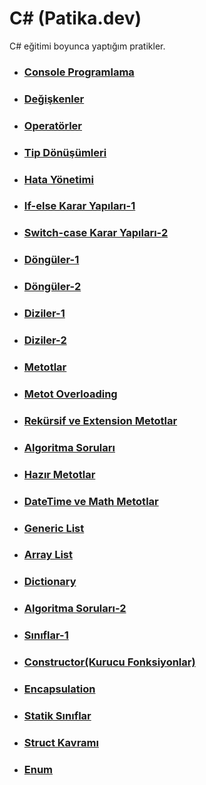 #  C# (Patika.dev)
C# eğitimi boyunca yaptığım pratikler.

* ### [Console Programlama](https://github.com/ezgiozbudak/c_sharp_pratikleri/tree/main/console%20programlama)
* ### [Değişkenler](https://github.com/ezgiozbudak/c_sharp_pratikleri/tree/main/Degiskenler)
* ### [Operatörler](https://github.com/ezgiozbudak/c_sharp_pratikleri/tree/main/operat%C3%B6rler)
* ### [Tip Dönüşümleri](https://github.com/ezgiozbudak/c_sharp_pratikleri/tree/main/Tip%20d%C3%B6n%C3%BC%C5%9F%C3%BCmleri)
* ### [Hata Yönetimi](https://github.com/ezgiozbudak/c_sharp_pratikleri/tree/main/Hata%20Y%C3%B6netimi)
* ### [If-else Karar Yapıları-1](https://github.com/ezgiozbudak/c_sharp_pratikleri/tree/main/If-else)
* ### [Switch-case Karar Yapıları-2 ](https://github.com/ezgiozbudak/c_sharp_pratikleri/tree/main/Switch%20case)
* ### [Döngüler-1](https://github.com/ezgiozbudak/c_sharp_pratikleri/tree/main/d%C3%B6ng%C3%BCler)
* ### [Döngüler-2 ](https://github.com/ezgiozbudak/c_sharp_pratikleri/tree/main/while-foreach)
* ### [Diziler-1 ](https://github.com/ezgiozbudak/c_sharp_pratikleri/tree/main/diziler-1)
* ### [Diziler-2](https://github.com/ezgiozbudak/c_sharp_pratikleri/tree/main/diziler-2)
* ### [Metotlar](https://github.com/ezgiozbudak/c_sharp_pratikleri/tree/main/Metotlar)
* ### [Metot Overloading](https://github.com/ezgiozbudak/c_sharp_pratikleri/tree/main/metotOverloading)
* ### [Rekürsif ve Extension Metotlar](https://github.com/ezgiozbudak/c_sharp_pratikleri/tree/main/Rekursif_extension_metotlar)
* ### [Algoritma Soruları](https://github.com/ezgiozbudak/c_sharp_pratikleri/tree/main/AlgoritmaSorulari)
* ### [Hazır Metotlar](https://github.com/ezgiozbudak/c_sharp_pratikleri/tree/main/HazirMetotlar)
* ### [DateTime ve Math Metotlar](https://github.com/ezgiozbudak/c_sharp_pratikleri/tree/main/DateTimeveMathS%C4%B1n%C4%B1f%C4%B1)
* ### [Generic List](https://github.com/ezgiozbudak/c_sharp_pratikleri/tree/main/GenericList)
* ### [Array List](https://github.com/ezgiozbudak/c_sharp_pratikleri/tree/main/arrayList)
* ### [Dictionary](https://github.com/ezgiozbudak/c_sharp_pratikleri/tree/main/dictionary)
* ### [Algoritma Soruları-2](https://github.com/ezgiozbudak/c_sharp_pratikleri/tree/main/AlgoritmaSorular%C4%B12)
* ### [Sınıflar-1](https://github.com/ezgiozbudak/c_sharp_pratikleri/tree/main/Siniflar)
* ### [Constructor(Kurucu Fonksiyonlar)](https://github.com/ezgiozbudak/c_sharp_pratikleri/tree/main/KurucuFonksiyonlar)
* ### [Encapsulation](https://github.com/ezgiozbudak/c_sharp_pratikleri/tree/main/Encapsulation)
* ### [Statik Sınıflar](https://github.com/ezgiozbudak/c_sharp_pratikleri/tree/main/StaticSiniflar)
* ### [Struct Kavramı](https://github.com/ezgiozbudak/c_sharp_pratikleri/tree/main/Struct_)
* ### [Enum](https://github.com/ezgiozbudak/c_sharp_pratikleri/tree/main/Enum_Kavrami)



